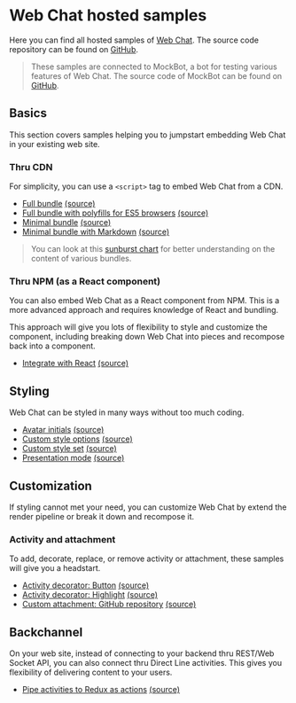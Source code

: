 # Web Chat hosted samples

Here you can find all hosted samples of [Web Chat](https://github.com/Microsoft/BotFramework-WebChat). The source code repository can be found on [GitHub](https://github.com/Microsoft/BotFramework-WebChat/tree/preview/samples).

> These samples are connected to MockBot, a bot for testing various features of Web Chat. The source code of MockBot can be found on [GitHub](https://github.com/compulim/BotFramework-MockBot).

## Basics

This section covers samples helping you to jumpstart embedding Web Chat in your existing web site.

### Thru CDN

For simplicity, you can use a `<script>` tag to embed Web Chat from a CDN.

- [Full bundle](https://microsoft.github.io/BotFramework-WebChat/full-bundle) [(source)](https://github.com/Microsoft/BotFramework-WebChat/tree/preview/samples/full-bundle)
- [Full bundle with polyfills for ES5 browsers](https://microsoft.github.io/BotFramework-WebChat/es5-bundle) [(source)](https://github.com/Microsoft/BotFramework-WebChat/tree/preview/samples/es5-bundle)
- [Minimal bundle](https://microsoft.github.io/BotFramework-WebChat/minimal-bundle) [(source)](https://github.com/Microsoft/BotFramework-WebChat/tree/preview/samples/minimal-bundle)
- [Minimal bundle with Markdown](https://microsoft.github.io/BotFramework-WebChat/minimal-bundle-with-markdown) [(source)](https://github.com/Microsoft/BotFramework-WebChat/tree/preview/samples/minimal-bundle-with-markdown)

> You can look at this [sunburst chart](http://cdn.botframework.com/botframework-webchat/preview/stats.html) for better understanding on the content of various bundles.

### Thru NPM (as a React component)

You can also embed Web Chat as a React component from NPM. This is a more advanced approach and requires knowledge of React and bundling.

This approach will give you lots of flexibility to style and customize the component, including breaking down Web Chat into pieces and recompose back into a component.

- [Integrate with React](https://microsoft.github.io/BotFramework-WebChat/integrate-with-react) [(source)](https://github.com/Microsoft/BotFramework-WebChat/tree/preview/samples/integrate-with-react)

## Styling

Web Chat can be styled in many ways without too much coding.

- [Avatar initials](https://microsoft.github.io/BotFramework-WebChat/avatar-initials) [(source)](https://github.com/Microsoft/BotFramework-WebChat/tree/preview/samples/avatar-initials)
- [Custom style options](https://microsoft.github.io/BotFramework-WebChat/custom-style-options) [(source)](https://github.com/Microsoft/BotFramework-WebChat/tree/preview/samples/custom-style-options)
- [Custom style set](https://microsoft.github.io/BotFramework-WebChat/custom-style-set) [(source)](https://github.com/Microsoft/BotFramework-WebChat/tree/preview/samples/custom-style-set)
- [Presentation mode](https://microsoft.github.io/BotFramework-WebChat/presentation-mode) [(source)](https://github.com/Microsoft/BotFramework-WebChat/tree/preview/samples/presentation-mode)

## Customization

If styling cannot met your need, you can customize Web Chat by extend the render pipeline or break it down and recompose it.

### Activity and attachment

To add, decorate, replace, or remove activity or attachment, these samples will give you a headstart.

- [Activity decorator: Button](https://microsoft.github.io/BotFramework-WebChat/activity-decorator-button) [(source)](https://github.com/Microsoft/BotFramework-WebChat/tree/preview/samples/activity-decorator-button)
- [Activity decorator: Highlight](https://microsoft.github.io/BotFramework-WebChat/activity-decorator-highlight) [(source)](https://github.com/Microsoft/BotFramework-WebChat/tree/preview/samples/activity-decorator-highlight)
- [Custom attachment: GitHub repository](https://microsoft.github.io/BotFramework-WebChat/custom-attachment-github-repository) [(source)](https://github.com/Microsoft/BotFramework-WebChat/tree/preview/samples/custom-attachment-github-repository)

## Backchannel

On your web site, instead of connecting to your backend thru REST/Web Socket API, you can also connect thru Direct Line activities. This gives you flexibility of delivering content to your users.

- [Pipe activities to Redux as actions](https://microsoft.github.io/BotFramework-WebChat/redux-activity-middleware/build) [(source)](https://github.com/Microsoft/BotFramework-WebChat/tree/preview/samples/redux-activity-middleware)
